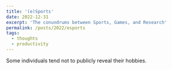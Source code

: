 ```yaml
---
title: '(e)Sports'
date: 2022-12-31
excerpt: 'The conundrums between Sports, Games, and Research'
permalink: /posts/2022/esports
tags:
  - thoughts
  - productivity
---
```


Some individuals tend not to publicly reveal their hobbies.